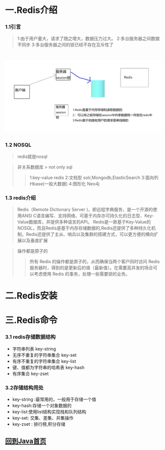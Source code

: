 # 一.Redis介绍
### 1.1引言

> 1:由于用户量大，请求了随之增大，数据压力过大。
> 2:多台服务器之间数据不同步
> 3:多台服务器之间的锁已经不存在互斥性了


# ![ashashashash](ashashashash.png)


### 1.2 NOSQL
> redis就是nosql

> 非关系数据库 > not only sql 
>> 1:key-value redis
>> 2:文档型 solr,Mongodb,ElasticSearch
>> 3:面向列 Hbase(一般大数据)
>> 4:图形化 Neo4j

### 1.3 redis介绍

> Redis（Remote Dictionary Server )，即远程字典服务，是一个开源的使用ANSI C语言编写、支持网络、可基于内存亦可持久化的日志型、Key-Value数据库，并提供多种语言的API。
  Redis是一款基于Key-Value的NOSQL，而且Redis是基于内存存储数据的,Redis还提供了多种持久化机制，Redis还提供了主从、哨兵以及集群的搭建方式，可以更方便的横向扩展以及垂直扩展


> 操作都是原子的
>> 所有 Redis 的操作都是原子的，从而确保当两个客户同时访问 Redis 服务器时，得到的是更新后的值（最新值）。在需要高并发的场合可以考虑使用 Redis 的事务，处理一些需要锁的业务。


# 二.Redis安装



# 三.Redis命令

### 3.1 redis存储数据结构

+ 字符串列表 key-string
+ 无序不重复的字符串集合 key-set
+ 有序不重复的字符串集合 key-list
+ 键、值都为字符串的哈希表 key-hash
+ 有序集合 key-zset

### 3.2存储结构用处

+ key-string :最常用的，一般用于存储一个值
+ key-hash:存储一个对象数据的
+ key-list:使用list结构实现栈和队列结构
+ key-set: 交集、差集、并集操作
+ key-zset : 排行榜,积分存储






## [回到Java首页](../index.md)